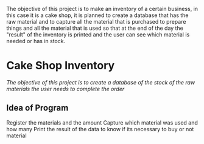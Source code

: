 The objective of this project is to make an inventory of a certain business,
in this case it is a cake shop, it is planned to create a database that has
the raw material and to capture all the material that is purchased to prepare 
things and all the material that is used so that at the end of the day 
the "result" of the inventory is printed and the user can see which material
is needed or has in stock.


# Cake Shop Inventory

_The objective of this project is to create a database of the stock of the raw materials the user needs to complete the order_

## Idea of Program 

Register the materials and the amount
Capture which material was used and how many
Print the result of the data to know if its necessary to buy or not material

